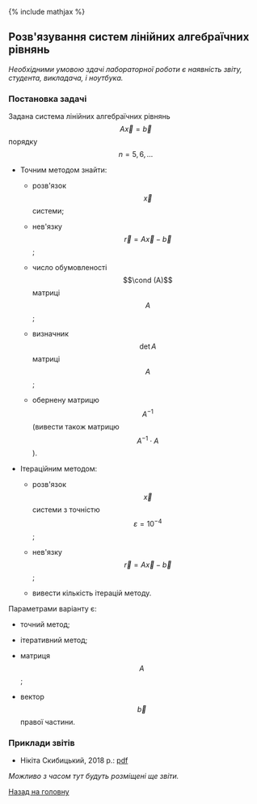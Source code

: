 {% include mathjax %}

## Розв'язування систем лінійних алгебраїчних рівнянь

_Необхідними умовою здачі лабораторної роботи є наявність звіту, студента, викладача, і ноутбука._

### Постановка задачі

Задана система лінійних алгебраїчних рівнянь $$A \vec x = \vec b$$ порядку $$n = 5, 6, \ldots$$

- Точним методом знайти:
	
	- розв'язок $$\vec x$$ системи;
	
	- нев'язку $$\vec r = A \vec x - \vec b$$;

	- число обумовленості $$\cond (A)$$ матриці $$A$$;
		
	- визначник $$\det A$$ матриці $$A$$;
		
	- обернену матрицю $$A^{-1}$$ (вивести також матрицю $$A^{-1} \cdot A$$).

- Ітераційним методом:
	
	- розв'язок $$\vec x$$ системи з точністю $$\varepsilon = 10^{-4}$$;
		
	- нев'язку $$\vec r = A \vec x - \vec b$$;
		
	- вивести кількість ітерацій методу.

Параметрами варіанту є:

- точний метод;

- ітеративний метод;

- матриця $$A$$;

- вектор $$\vec b$$ правої частини.

<!-- ### Варіанти -->

### Приклади звітів

- Нікіта Скибицький, 2018&nbsp;р.: [pdf](tex/report.pdf)

_Можливо з часом тут будуть розміщені ще звіти._

[Назад на головну](../../README.md)